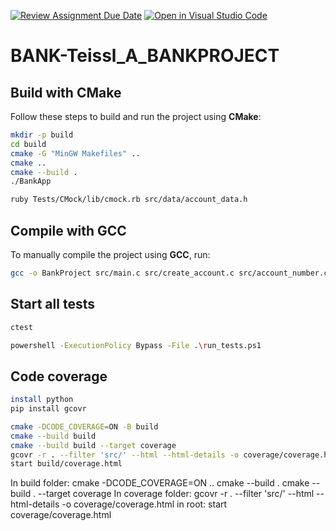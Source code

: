 [![Review Assignment Due Date](https://classroom.github.com/assets/deadline-readme-button-22041afd0340ce965d47ae6ef1cefeee28c7c493a6346c4f15d667ab976d596c.svg)](https://classroom.github.com/a/RxH5GUXD)
[![Open in Visual Studio Code](https://classroom.github.com/assets/open-in-vscode-2e0aaae1b6195c2367325f4f02e2d04e9abb55f0b24a779b69b11b9e10269abc.svg)](https://classroom.github.com/online_ide?assignment_repo_id=18372190&assignment_repo_type=AssignmentRepo)

# BANK-Teissl_A_BANKPROJECT

## Build with CMake
Follow these steps to build and run the project using **CMake**:
```sh
mkdir -p build
cd build
cmake -G "MinGW Makefiles" ..
cmake ..
cmake --build .
./BankApp
```

```sh
ruby Tests/CMock/lib/cmock.rb src/data/account_data.h
```

## Compile with GCC
To manually compile the project using **GCC**, run:
```sh
gcc -o BankProject src/main.c src/create_account.c src/account_number.c -I./include
```

## Start all tests
```sh
ctest
```

```sh
powershell -ExecutionPolicy Bypass -File .\run_tests.ps1
```

## Code coverage
```sh
install python
pip install gcovr

cmake -DCODE_COVERAGE=ON -B build
cmake --build build
cmake --build build --target coverage
gcovr -r . --filter 'src/' --html --html-details -o coverage/coverage.html
start build/coverage.html
```

In build folder: 
cmake -DCODE_COVERAGE=ON ..
cmake --build .
cmake --build . --target coverage
In coverage folder:
gcovr -r . --filter 'src/' --html --html-details -o coverage/coverage.html
in root:
start coverage/coverage.html
